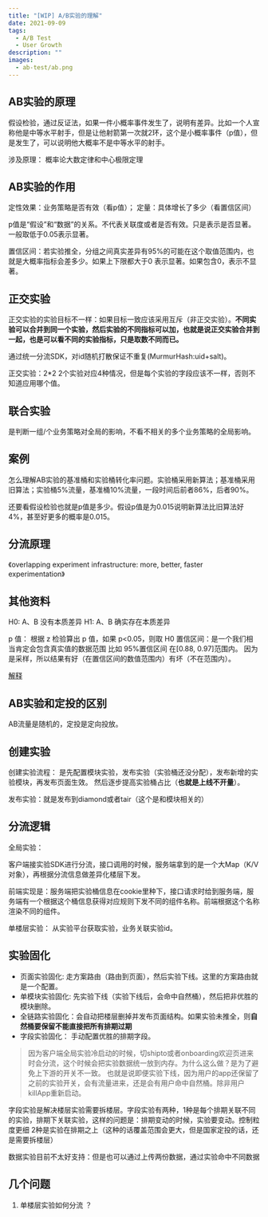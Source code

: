 ```yaml
---
title: "[WIP] A/B实验的理解"
date: 2021-09-09
tags:
  - A/B Test
  - User Growth
description: ""
images:
  - ab-test/ab.png
---
```



## AB实验的原理

假设检验，通过反证法，如果一件小概率事件发生了，说明有差异。比如一个人宣称他是中等水平射手，但是让他射箭第一次就2环，这个是小概率事件（p值），但是发生了，可以说明他大概率不是中等水平的射手。

涉及原理： 概率论大数定律和中心极限定理

## AB实验的作用

定性效果：业务策略是否有效（看p值）； 定量：具体增长了多少（看置信区间）

p值是“假设”和“数据”的关系。不代表关联度或者是否有效。只是表示是否显著。一般取低于0.05表示显著。

置信区间：若实验推全，分组之间真实差异有95%的可能在这个取值范围内，也就是大概率指标会差多少。如果上下限都大于0 表示显著。如果包含0，表示不显著。

## 正交实验

正交实验的实验目标不一样：如果目标一致应该采用互斥（非正交实验）。**不同实验可以合并到同一个实验，然后实验的不同指标可以加，也就是说正交实验合并到一起，也是可以看不同的实验指标，只是取数不同而已。**

通过统一分流SDK，对id随机打散保证不重复(MurmurHash:uid+salt)。

正交实验：2*2 2个实验对应4种情况，但是每个实验的字段应该不一样，否则不知道应用哪个值。

## 联合实验

是判断一组/个业务策略对全局的影响，不看不相关的多个业务策略的全局影响。

## 案例
怎么理解AB实验的基准桶和实验桶转化率问题。实验桶采用新算法；基准桶采用旧算法；实验桶5%流量，基准桶10%流量，一段时间后前者86%，后者90%。 

还要看假设检验也就是p值是多少。假设p值是为0.015说明新算法比旧算法好4%，甚至好更多的概率是0.015。

## 分流原理

《overlapping experiment infrastructure: more, better, faster experimentation》

## 其他资料

H0: A、B 没有本质差异
H1: A、B 确实存在本质差异

p 值： 根据 z 检验算出 p 值，如果 p<0.05，则取 H0
置信区间：是一个我们相当肯定会包含真实值的数据范围 比如 95%置信区间 在[0.88, 0.97]范围内。 因为是采样，所以结果有好（在置信区间的数值范围内）有坏（不在范围内）。

[解释](https://www.shuxuele.com/data/confidence-interval.html)


## AB实验和定投的区别

AB流量是随机的，定投是定向投放。

## 创建实验

创建实验流程： 是先配置模块实验，发布实验（实验桶还没分配），发布新增的实验模块，再发布页面生效。 然后逐步提高实验桶占比（**也就是上线不开量**）。

发布实验：就是发布到diamond或者tair（这个是和模块相关的）

## 分流逻辑

全局实验：

客户端接实验SDK进行分流，接口调用的时候，服务端拿到的是一个大Map（K/V对象），再根据分流信息做差异化楼层下发。

前端实现是：服务端把实验桶信息在cookie里种下，接口请求时给到服务端，服务端有一个根据这个桶信息获得对应规则下发不同的组件名称。前端根据这个名称渲染不同的组件。

单楼层实验：
从实验平台获取实验，业务关联实验id。

## 实验固化

- 页面实验固化: 走方案路由（路由到页面），然后实验下线。这里的方案路由就是一个配置。  
- 单模块实验固化: 先实验下线（实验下线后，会命中自然桶），然后把非优胜的模块删除。  
- 全链路实验固化：会自动把楼层删掉并发布页面结构。如果实验未推全，则**自然桶要保留不能直接把所有排期过期**  
- 字段实验固化： 手动配置优胜的排期字段。

> 因为客户端全局实验冷启动的时候，切shipto或者onboarding欢迎页进来时会分流，这个时候会把实验数据统一放到内存。为什么这么做？是为了避免上下游的开关不一致。 也就是说即便实验下线，因为用户的app还保留了之前的实验开关，会有流量进来，还是会有用户命中自然桶。除非用户killApp重新启动。

字段实验是解决楼层实验需要拆楼层。字段实验有两种，1种是每个排期关联不同的实验，排期下关联实验，这样的问题是：排期变动的时候，实验要变动。控制粒度更细 2种是实验在排期之上（这种的话覆盖范围会更大，但是国家定投的话，还是需要拆楼层）

数据实验目前不太好支持：但是也可以通过上传两份数据，通过实验命中不同数据


## 几个问题

1. 单楼层实验如何分流 ？



